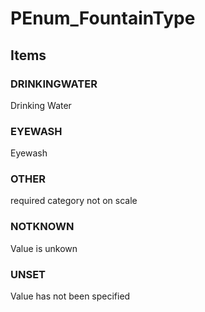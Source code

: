 # PEnum_FountainType
<!-- end of short definition -->

## Items

### DRINKINGWATER
Drinking Water

### EYEWASH
Eyewash

### OTHER
required category not on scale

### NOTKNOWN
Value is unkown

### UNSET
Value has not been specified
